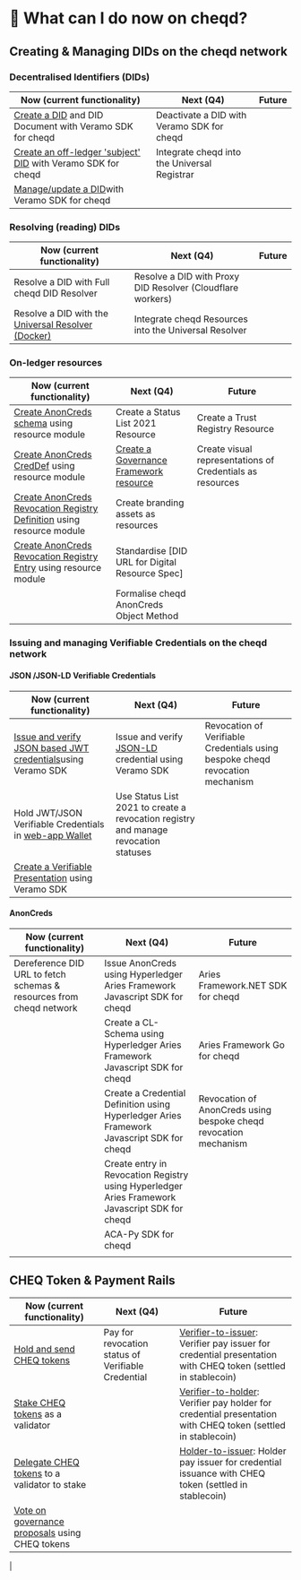 # 🚀 What can I do now on cheqd?

## Creating & Managing DIDs on the cheqd network

### Decentralised Identifiers (DIDs)

| Now (current functionality)                                                                                                                                                                | Next (Q4)                                    | Future |
| ------------------------------------------------------------------------------------------------------------------------------------------------------------------------------------------ | -------------------------------------------- | ------ |
| [Create a DID](https://docs.cheqd.io/identity/building-decentralized-identity-apps/veramo-sdk-for-cheqd/did-operations) and DID Document with Veramo SDK for cheqd                         | Deactivate a DID with Veramo SDK for cheqd   |        |
| [Create an off-ledger 'subject' DID](https://docs.cheqd.io/identity/building-decentralized-identity-apps/veramo-sdk-for-cheqd/did-operations/create-subject-did) with Veramo SDK for cheqd | Integrate cheqd into the Universal Registrar |        |
| [Manage/update a DID](https://docs.cheqd.io/identity/building-decentralized-identity-apps/veramo-sdk-for-cheqd/did-operations/update-did)with Veramo SDK for cheqd                        |                                              |        |

### Resolving (reading) DIDs

| Now (current functionality)                                                       | Next (Q4)                                                  | Future |
| --------------------------------------------------------------------------------- | ---------------------------------------------------------- | ------ |
| Resolve a DID with Full cheqd DID Resolver                                        | Resolve a DID with Proxy DID Resolver (Cloudflare workers) |        |
| Resolve a DID with the [Universal Resolver (Docker)](https://dev.uniresolver.io/) | Integrate cheqd Resources into the Universal Resolver      |        |

### On-ledger resources

| Now (current functionality)                                                                                                                                                                                   | Next (Q4)                                                                                                                               | Future                                                    |
| ------------------------------------------------------------------------------------------------------------------------------------------------------------------------------------------------------------- | --------------------------------------------------------------------------------------------------------------------------------------- | --------------------------------------------------------- |
| [Create AnonCreds schema](https://docs.cheqd.io/identity/ledger-resources/using-on-ledger-resources-to-support-anoncreds/schema-object) using resource module                                                 | Create a Status List 2021 Resource                                                                                                      | Create a Trust Registry Resource                          |
| [Create AnonCreds CredDef](https://docs.cheqd.io/identity/ledger-resources/using-on-ledger-resources-to-support-anoncreds/creddef-object) using resource module                                               | [Create a Governance Framework resource](https://docs.cheqd.io/identity/ledger-resources/creating-a-resource/governance-framework)      | Create visual representations of Credentials as resources |
| [Create AnonCreds Revocation Registry Definition](https://docs.cheqd.io/identity/ledger-resources/using-on-ledger-resources-to-support-anoncreds/revocation-registry-definition-object) using resource module | Create branding assets  as resources                                                                                                    |                                                           |
| [Create AnonCreds Revocation Registry Entry](https://docs.cheqd.io/identity/ledger-resources/using-on-ledger-resources-to-support-anoncreds/revocation-registry-entry-object) using resource module           | Standardise [DID URL for Digital Resource Spec] |                                                           |
|                                                                                                                                                                                                               | Formalise cheqd AnonCreds Object Method                                                                                                 |                                                           |

### Issuing and managing Verifiable Credentials on the cheqd network

#### JSON /JSON-LD Verifiable Credentials

| Now (current functionality)                                                                                                                                                     | Next (Q4)                                                                                      | Future                                                                        |
| ------------------------------------------------------------------------------------------------------------------------------------------------------------------------------- | ---------------------------------------------------------------------------------------------- | ----------------------------------------------------------------------------- |
| [Issue and verify JSON based JWT credentials](https://docs.cheqd.io/identity/building-decentralized-identity-apps/veramo-sdk-for-cheqd/verifiable-credentials)using Veramo SDK | Issue and verify [JSON-LD](https://github.com/cheqd/identity-docs) credential using Veramo SDK | Revocation of Verifiable Credentials using bespoke cheqd revocation mechanism |
| Hold JWT/JSON Verifiable Credentials in [web-app Wallet](https://wallet.cheqd.io/)                                                                                              | Use Status List 2021 to create a revocation registry and manage revocation statuses            |                                                                               |
| [Create a Verifiable Presentation](https://docs.cheqd.io/identity/building-decentralized-identity-apps/veramo-sdk-for-cheqd/verifiable-presentations) using Veramo SDK          |                                                                                                |                                                                               |

#### AnonCreds

| Now (current functionality)                                                                                                                                                                                         | Next (Q4)                                                                                      | Future                                                           |
| ------------------------------------------------------------------------------------------------------------------------------------------------------------------------------------------------------------------- | ---------------------------------------------------------------------------------------------- | ---------------------------------------------------------------- |
| Dereference DID URL to fetch schemas & resources from cheqd network | Issue AnonCreds using Hyperledger Aries Framework Javascript SDK for cheqd                     | Aries Framework.NET SDK for cheqd                                |
|                                                                                                                                                                                                                     | Create a CL-Schema using Hyperledger Aries Framework Javascript SDK for cheqd                  | Aries Framework Go for cheqd                                     |
|                                                                                                                                                                                                                     | Create a Credential Definition using Hyperledger Aries Framework Javascript SDK for cheqd      | Revocation of AnonCreds using bespoke cheqd revocation mechanism |
|                                                                                                                                                                                                                     | Create entry in Revocation Registry using Hyperledger Aries Framework Javascript SDK for cheqd |                                                                  |
|                                                                                                                                                                                                                     | ACA-Py SDK for cheqd                                                                           |                                                                  |
|                                                                                                                                                                                                                     |                                                                                                |                                                                  |

## CHEQ Token & Payment Rails

| Now (current functionality)                                                               | Next (Q4)                                          | Future                                                                                                                                                                                    |
| ----------------------------------------------------------------------------------------- | -------------------------------------------------- | ----------------------------------------------------------------------------------------------------------------------------------------------------------------------------------------- |
| [Hold and send CHEQ tokens](https://wallet.cheqd.io/welcome)                              | Pay for revocation status of Verifiable Credential | [Verifier-to-issuer](https://learn.cheqd.io/overview/introduction-to-usdcheq#holder-pays-issuer): Verifier pay issuer for credential presentation with CHEQ token (settled in stablecoin) |
| [Stake CHEQ tokens](https://wallet.cheqd.io/staking) as a validator                       |                                                    | [Verifier-to-holder](https://learn.cheqd.io/overview/introduction-to-usdcheq#holder-pays-issuer): Verifier pay holder for credential presentation with CHEQ token (settled in stablecoin) |
| [Delegate CHEQ tokens](https://wallet.cheqd.io/staking) to a validator to stake           |                                                    | [Holder-to-issuer](https://learn.cheqd.io/overview/introduction-to-usdcheq#holder-pays-issuer): Holder pay issuer for credential issuance with CHEQ token (settled in stablecoin)         |
| [Vote on governance proposals](https://commonwealth.im/cheqd/proposals) using CHEQ tokens         |
|
